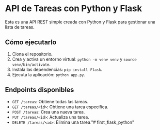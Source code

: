 # API de Tareas con Python y Flask

Esta es una API REST simple creada con Python y Flask para gestionar una lista de tareas.

## Cómo ejecutarlo

1. Clona el repositorio.
2. Crea y activa un entorno virtual: `python -m venv venv` y `source venv/bin/activate`.
3. Instala las dependencias: `pip install Flask`.
4. Ejecuta la aplicación: `python app.py`.

## Endpoints disponibles

* `GET /tareas`: Obtiene todas las tareas.
* `GET /tareas/<id>`: Obtiene una tarea específica.
* `POST /tareas`: Crea una nueva tarea.
* `PUT /tareas/<id>`: Actualiza una tarea.
* `DELETE /tareas/<id>`: Elimina una tarea."# first_flask_python" 
